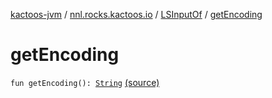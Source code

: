 [kactoos-jvm](../../index.md) / [nnl.rocks.kactoos.io](../index.md) / [LSInputOf](index.md) / [getEncoding](.)

# getEncoding

`fun getEncoding(): `[`String`](https://kotlinlang.org/api/latest/jvm/stdlib/kotlin/-string/index.html) [(source)](https://github.com/neonailol/kactoos/blob/master/kactoos-jvm/src/main/kotlin/nnl/rocks/kactoos/io/LSInputOf.kt#L100)